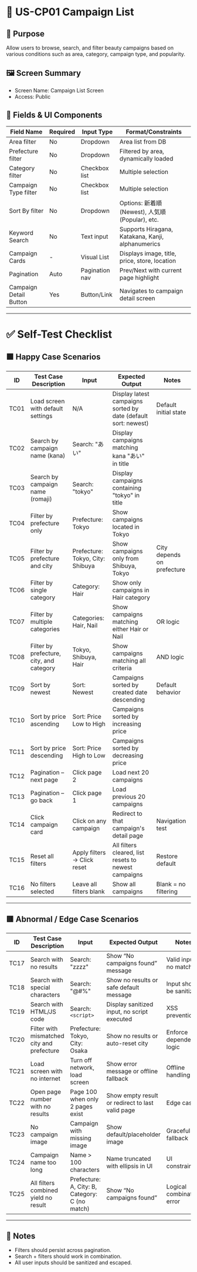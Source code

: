 # 📘 US-CP01 Campaign List

## 🎯 Purpose
Allow users to browse, search, and filter beauty campaigns based on various conditions such as area, category, campaign type, and popularity.

## 🖼️ Screen Summary
- Screen Name: Campaign List Screen
- Access: Public

## 📝 Fields & UI Components

| Field Name               | Required | Input Type       | Format/Constraints                                |
|--------------------------|----------|------------------|----------------------------------------------------|
| Area filter              | No       | Dropdown         | Area list from DB                                  |
| Prefecture filter        | No       | Dropdown         | Filtered by area, dynamically loaded               |
| Category filter          | No       | Checkbox list    | Multiple selection                                 |
| Campaign Type filter     | No       | Checkbox list    | Multiple selection                                 |
| Sort By filter           | No       | Dropdown         | Options: 新着順 (Newest), 人気順 (Popular), etc.  |
| Keyword Search           | No       | Text input       | Supports Hiragana, Katakana, Kanji, alphanumerics |
| Campaign Cards           | -        | Visual List      | Displays image, title, price, store, location      |
| Pagination               | Auto     | Pagination nav   | Prev/Next with current page highlight              |
| Campaign Detail Button   | Yes      | Button/Link      | Navigates to campaign detail screen                |

---

# ✅ Self-Test Checklist

## 🟩 Happy Case Scenarios

| ID   | Test Case Description                    | Input                            | Expected Output                                                | Notes                      |
| ---- | ---------------------------------------- | -------------------------------- | -------------------------------------------------------------- | -------------------------- |
| TC01 | Load screen with default settings        | N/A                              | Display latest campaigns sorted by date (default sort: newest) | Default initial state      |
| TC02 | Search by campaign name (kana)           | Search: "あい"                    | Display campaigns matching kana "あい" in title                 |                            |
| TC03 | Search by campaign name (romaji)         | Search: "tokyo"                  | Display campaigns containing "tokyo" in title                  |                            |
| TC04 | Filter by prefecture only                | Prefecture: Tokyo                | Show campaigns located in Tokyo                                |                            |
| TC05 | Filter by prefecture and city            | Prefecture: Tokyo, City: Shibuya | Show campaigns only from Shibuya, Tokyo                        | City depends on prefecture |
| TC06 | Filter by single category                | Category: Hair                   | Show only campaigns in Hair category                           |                            |
| TC07 | Filter by multiple categories            | Categories: Hair, Nail           | Show campaigns matching either Hair or Nail                    | OR logic                   |
| TC08 | Filter by prefecture, city, and category | Tokyo, Shibuya, Hair             | Show campaigns matching all criteria                           | AND logic                  |
| TC09 | Sort by newest                           | Sort: Newest                     | Campaigns sorted by created date descending                    | Default behavior           |
| TC10 | Sort by price ascending                  | Sort: Price Low to High          | Campaigns sorted by increasing price                           |                            |
| TC11 | Sort by price descending                 | Sort: Price High to Low          | Campaigns sorted by decreasing price                           |                            |
| TC12 | Pagination – next page                   | Click page 2                     | Load next 20 campaigns                                         |                            |
| TC13 | Pagination – go back                     | Click page 1                     | Load previous 20 campaigns                                     |                            |
| TC14 | Click campaign card                      | Click on any campaign            | Redirect to that campaign's detail page                        | Navigation test            |
| TC15 | Reset all filters                        | Apply filters → Click reset      | All filters cleared, list resets to newest campaigns           | Restore default            |
| TC16 | No filters selected                      | Leave all filters blank          | Show all campaigns                                             | Blank = no filtering       |                                                                                 | New campaigns from page 2 are shown                                            |

---

## 🟥 Abnormal / Edge Case Scenarios

| ID   | Test Case Description                      | Input                                          | Expected Output                                  | Notes                     |
| ---- | ------------------------------------------ | ---------------------------------------------- | ------------------------------------------------ | ------------------------- |
| TC17 | Search with no results                     | Search: "zzzz"                                 | Show “No campaigns found” message                | Valid input, no match     |
| TC18 | Search with special characters             | Search: "@#%"                                  | Show no results or safe default message          | Input should be sanitized |
| TC19 | Search with HTML/JS code                   | Search: `<script>`                             | Display sanitized input, no script executed      | XSS prevention            |
| TC20 | Filter with mismatched city and prefecture | Prefecture: Tokyo, City: Osaka                 | Show no results or auto-reset city               | Enforce dependency logic  |
| TC21 | Load screen with no internet               | Turn off network, load screen                  | Show error message or offline fallback           | Offline handling          |
| TC22 | Open page number with no results           | Page 100 when only 2 pages exist               | Show empty result or redirect to last valid page | Edge case                 |
| TC23 | No campaign image                          | Campaign with missing image                    | Show default/placeholder image                   | Graceful fallback         |
| TC24 | Campaign name too long                     | Name > 100 characters                          | Name truncated with ellipsis in UI               | UI constraint             |
| TC25 | All filters combined yield no result       | Prefecture: A, City: B, Category: C (no match) | Show “No campaigns found”                        | Logical combination error |

---

## 🔄 Notes
- Filters should persist across pagination.
- Search + filters should work in combination.
- All user inputs should be sanitized and escaped.
